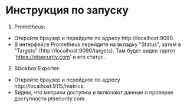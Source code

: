 # Инструкция по запуску

1. Prometheus:
- Откройте браузер и перейдите по адресу http://localhost:9090.
- В интерфейсе Prometheus перейдите на вкладку "Status", затем в "Targets" (http://localhost:9090/targets). Там будет виден таргет 'https://ptsecurity.com' и его статус.

2. Blackbox Exporter:
- Откройте браузер и перейдите по адресу http://localhost:9115/metrics.
- Видим, что метрики доступны и включают данные о проверке доступности ptsecurity.com.